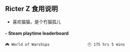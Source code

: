 ## Ricter Z 食用说明
- 喜欢猫猫，是个冇猫孤儿

<!-- steam-box start -->
#### - Steam playtime leaderboard
```text
🎮 World of Warships                 🕘 175 hrs 5 mins
```
<!-- Powered by https://github.com/YouEclipse/steam-box . -->
<!-- steam-box end -->
